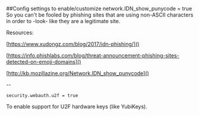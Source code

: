 ##Config settings to enable/customize
	network.IDN_show_punycode = true
So you can't be fooled by phishing sites that are using non-ASCII characters in order to -look- like they are a legitimate site.

Resources:

[https://www.xudongz.com/blog/2017/idn-phishing/]()

[https://info.phishlabs.com/blog/threat-announcement-phishing-sites-detected-on-emoji-domains]()

[http://kb.mozillazine.org/Network.IDN_show_punycode]()
	

--
	
	security.webauth.u2f = true
To enable support for U2F hardware keys (like YubiKeys).
	
